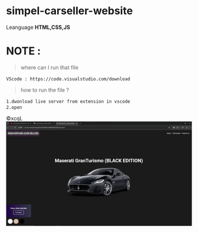 # simpel-carseller-website

  Leanguage 
**HTML,CSS,JS**

# NOTE : 
> where can I run that file
```
VScode : https://code.visualstudio.com/download
```
> how to run the file ? 
```
1.dwonload live server from extension in vscode
2.open
```
©xcqL
![preview img](/preview.png)
